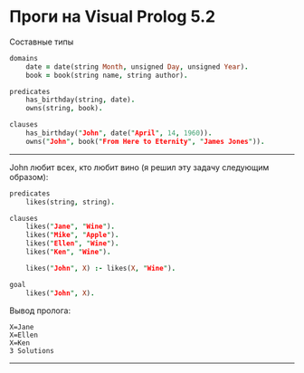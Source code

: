 # Проги на Visual Prolog 5.2

Составные типы

```prolog
domains
    date = date(string Month, unsigned Day, unsigned Year).
    book = book(string name, string author).

predicates
    has_birthday(string, date).
    owns(string, book).

clauses
    has_birthday("John", date("April", 14, 1960)).
    owns("John", book("From Here to Eternity", "James Jones")).
```

---

John любит всех, кто любит вино (я решил эту задачу следующим образом):

```prolog
predicates
    likes(string, string).

clauses
    likes("Jane", "Wine").
    likes("Mike", "Apple").
    likes("Ellen", "Wine").
    likes("Ken", "Wine").

    likes("John", X) :- likes(X, "Wine").

goal
    likes("John", X).
```

Вывод пролога:

```shell
X=Jane
X=Ellen
X=Ken
3 Solutions
```

---

